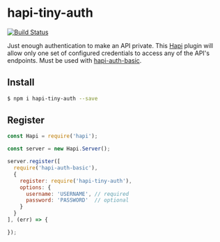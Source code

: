 # hapi-tiny-auth

[![Build Status](https://travis-ci.org/elnaz/hapi-tiny-auth.svg)](https://travis-ci.org/elnaz/hapi-tiny-auth)

Just enough authentication to make an API private. This [Hapi](http://hapijs.com/) plugin will allow only one set of configured credentials to access any of the API's endpoints. Must be used with [hapi-auth-basic](https://github.com/hapijs/hapi-auth-basic).

## Install

```bash
$ npm i hapi-tiny-auth --save
```

## Register

```js
const Hapi = require('hapi');

const server = new Hapi.Server();

server.register([
  require('hapi-auth-basic'),
  {
    register: require('hapi-tiny-auth'),
    options: {
      username: 'USERNAME', // required
      password: 'PASSWORD'  // optional
    }
  }
], (err) => {

});
```

